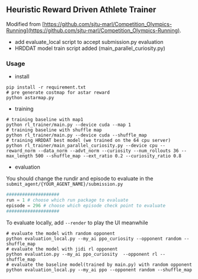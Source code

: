 ## Heuristic Reward Driven Athlete Trainer

Modified from [https://github.com/sjtu-marl/Competition_Olympics-Running](https://github.com/sjtu-marl/Competition_Olympics-Running).
- add evaluate_local script to accept submission.py evaluation
- HRDDAT model train script added (main_parallel_curiosity.py)

### Usage
- install

```shell
pip install -r requirement.txt
# pre generate costmap for astar reward
python astarmap.py
```
- training
```shell
# training baseline with map1
python rl_trainer/main.py --device cuda --map 1
# training baseline with shuffle map
python rl_trainer/main.py --device cuda --shuffle_map
# training HRDDAT best model (we trained on the 64 cpu server)
python rl_trainer/main_parallel_curiosity.py --device cpu --reward_norm --data_norm --advt_norm --curiosity --num_rollouts 36 --max_length 500 --shuffle_map --ext_ratio 0.2 --curiosity_ratio 0.8
```

- evaluation

You should change the rundir and episode to evaluate in the `submit_agent/{YOUR_AGENT_NAME}/submission.py`
```python
####################
run = 1 # choose which run package to evaluate
episode = 296 # choose which episode check point to evaluate
####################
```

To evaluate locally, add `--render` to play the UI meanwhile
```shell
# evaluate the model with random opponent
python evaluation_local.py --my_ai ppo_curiosity --opponent random --shuffle_map
# evaluate the model with jidi rl opponent
python evaluation.py --my_ai ppo_curiosity  --opponent rl --shuffle_map
# evaluate the baseline model(trained by main.py) with random opponent
python evaluation_local.py --my_ai ppo --opponent random --shuffle_map
```